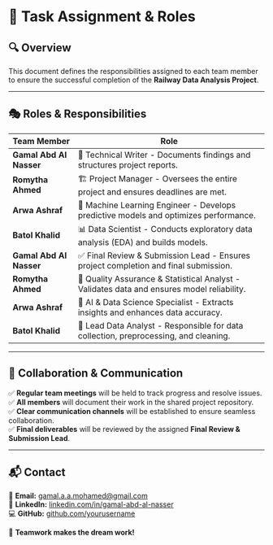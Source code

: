 # 📌 Task Assignment & Roles  

## 🔍 Overview  
This document defines the responsibilities assigned to each team member to ensure the successful completion of the **Railway Data Analysis Project**.  

---

## 🎭 Roles & Responsibilities  

| **Team Member**          | **Role** |
|--------------------------|---------------------------------------------|
| **Gamal Abd Al Nasser**  | 📘 Technical Writer - Documents findings and structures project reports. |
| **Romytha Ahmed**        | 🏗️ Project Manager - Oversees the entire project and ensures deadlines are met. |
| **Arwa Ashraf**          | 🤖 Machine Learning Engineer - Develops predictive models and optimizes performance. |
| **Batol Khalid**         | 📊 Data Scientist - Conducts exploratory data analysis (EDA) and builds models. |
| **Gamal Abd Al Nasser**  | ✅ Final Review & Submission Lead - Ensures project completion and final submission. |
| **Romytha Ahmed**        | 📏 Quality Assurance & Statistical Analyst - Validates data and ensures model reliability. |
| **Arwa Ashraf**          | 🧠 AI & Data Science Specialist - Extracts insights and enhances data accuracy. |
| **Batol Khalid**         | 📌 Lead Data Analyst - Responsible for data collection, preprocessing, and cleaning. |

---

## 🔗 Collaboration & Communication  

✅ **Regular team meetings** will be held to track progress and resolve issues.  
✅ **All members** will document their work in the shared project repository.  
✅ **Clear communication channels** will be established to ensure seamless collaboration.  
✅ **Final deliverables** will be reviewed by the assigned **Final Review & Submission Lead**.  

---

## 📬 Contact  
📧 **Email:** gamal.a.a.mohamed@gmail.com  
📌 **LinkedIn:** [linkedin.com/in/gamal-abd-al-nasser](#)  
💻 **GitHub:** [github.com/yourusername](#)  

🚀 **Teamwork makes the dream work!**  
